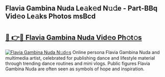 ## Flavia Gambina Nuda Le𝚊k𝚎d N𝚞𝚍e - Part-BBq Vid𝚎o Le𝚊ks Photos msBcd

# <h2><a href="http://fbfpz9t.evod.top/?m=Flavia+Gambina+Nuda">🔗 👉🔴 Flavia Gambina Nuda Vid𝚎o Ph𝚘t𝚘s</a></h2>

[![Flavia Gambina Nuda N𝚞d𝚎s](https://i.imgur.com/8V9OHl7.gif)](http://fbfpz9t.evod.top/?m=Flavia+Gambina+Nuda)
Online persona Flavia Gambina Nuda and multimedia artist, celebrated for publishing dance and lifestyle material through trending dance routines and mini vlogs. Public figures Flavia Gambina Nuda are often seen as symbols of hope and inspiration. 
